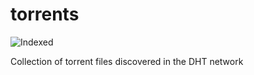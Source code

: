 torrents 
========
![Indexed](https://img.shields.io/badge/indexed-134204-blue)

Collection of torrent files discovered in the DHT network
